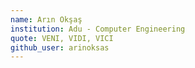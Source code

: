 ```yaml
---
name: Arın Okşaş
institution: Adu - Computer Engineering
quote: VENI, VIDI, VICI
github_user: arinoksas
---
```

